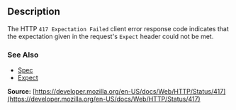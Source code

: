 ## Description

The HTTP `417 Expectation Failed` client error response code indicates that the
expectation given in the request's `Expect` header could not be met.

### See Also

- [Spec](https://www.rfc-editor.org/rfc/rfc9110#status.417)
- [Expect](https://developer.mozilla.org/en-US/docs/Web/HTTP/Headers/Expect)

**Source:** [https://developer.mozilla.org/en-US/docs/Web/HTTP/Status/417](https://developer.mozilla.org/en-US/docs/Web/HTTP/Status/417)
